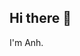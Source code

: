 ## Hi there 👋

<!--
**anhnguyenhm/anhnguyenhm** is a ✨ _special_ ✨ repository because its `README.md` (this file) appears on your GitHub profile.

Here are some ideas to get you started:
-->

I'm Anh.
